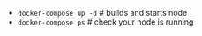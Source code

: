 * `docker-compose up -d` # builds and starts node
* `docker-compose ps` # check your node is running